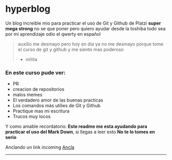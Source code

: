 # hyperblog 
Un blog increible mio para practicar el uso de Git y Github de Platzi
**super mega strong**
no se que poner pero quiero ayudar desde la toshiba
todo sea por mi aprendizaje
odio el qwerty en español
> auxilio me desmayo pero hoy en dia ya no me desmayo porque tome el curso de git y github y me siento mas poderoso
> - niñita 

### En este curso pude ver:
* PR
* creacion de repositorios
* malos memes
* El verdadero amor de las buenas practicas
* Los comandos más utilies de Git y Github
* Practique mas mi escritura
* Trucos muy locos

Y como amable recordatorio: **Este readme me esta ayudando para practicar el uso del 	Mark Down**, si llegas a leer esto **No te lo tomes en serio**

Anclando un link incoming [Ancla](https://www.typingclub.com/sportal/program-3.game "Ancla")

------------
